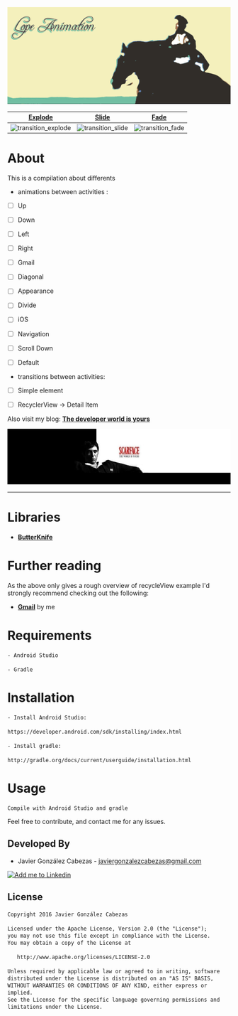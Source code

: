 
<p align="center">
 <img src="https://github.com/CabezasGonzalezJavier/LopeAnimations/blob/master/portal1470.png" /> 
</p>


[Explode][explode_link] | [Slide][slide_link] | [Fade][fade_link]
--- | --- | ---
![transition_explode] | ![transition_slide] | ![transition_fade]


# About
  This is a compilation about differents 
  
  * animations between activities :
  
 - [ ] Up
 - [ ] Down
 - [ ] Left
 - [ ] Right
 - [ ] Gmail
 - [ ] Diagonal
 - [ ] Appearance
 - [ ] Divide
 - [ ] iOS
 - [ ] Navigation
 - [ ] Scroll Down 
 - [ ] Default
 
 
 * transitions between activities:
 
 - [ ] Simple element
 - [ ] RecyclerView -> Detail Item

  
  Also visit my blog: **[The developer world is yours](http://thedeveloperworldisyours.com)**
  
<a href="http://thedeveloperworldisyours.com/">
  <img alt="The developer world is yours" src="https://github.com/CabezasGonzalezJavier/AddTextViewButton/blob/master/TheDeveloperWordIsYours.png" />
</a>
  
---------
# Libraries

 * **[ButterKnife](https://github.com/JakeWharton/butterknife)**
 
# Further reading

  As the above only gives a rough overview of recycleView example I'd strongly recommend checking out the following:
  * **[Gmail](http://thedeveloperworldisyours.com/android/gmail-overriding-pending-transition/#sthash.oiGDKd74.dpbs)** by me
  
# Requirements

    - Android Studio

    - Gradle


# Installation

    - Install Android Studio:

    https://developer.android.com/sdk/installing/index.html

    - Install gradle:

    http://gradle.org/docs/current/userguide/installation.html

# Usage
    Compile with Android Studio and gradle


Feel free to contribute, and contact me for any issues.

Developed By
------------
* Javier González Cabezas - <javiergonzalezcabezas@gmail.com>

<a href="https://es.linkedin.com/in/javier-gonz%C3%A1lez-cabezas-8b4b2231">
  <img alt="Add me to Linkedin" src="https://github.com/JorgeCastilloPrz/EasyMVP/blob/master/art/linkedin.png" />
</a>

License
-------

    Copyright 2016 Javier González Cabezas

    Licensed under the Apache License, Version 2.0 (the "License");
    you may not use this file except in compliance with the License.
    You may obtain a copy of the License at

       http://www.apache.org/licenses/LICENSE-2.0

    Unless required by applicable law or agreed to in writing, software
    distributed under the License is distributed on an "AS IS" BASIS,
    WITHOUT WARRANTIES OR CONDITIONS OF ANY KIND, either express or implied.
    See the License for the specific language governing permissions and
    limitations under the License.



[explode_link]: https://developer.android.com/reference/android/transition/Explode.html
[fade_link]: https://developer.android.com/reference/android/transition/Fade.html
[slide_link]: https://developer.android.com/reference/android/transition/Slide.html

[transition_explode]: https://raw.githubusercontent.com/lgvalle/Material-Animations/master/screenshots/transition_explode.gif
[transition_slide]: https://raw.githubusercontent.com/lgvalle/Material-Animations/master/screenshots/transition_slide.gif
[transition_fade]: https://raw.githubusercontent.com/lgvalle/Material-Animations/master/screenshots/transition_fade.gif
[transition_fade2]: https://raw.githubusercontent.com/lgvalle/Material-Animations/master/screenshots/transition_fade2.gif


[diagonal]: https://github.com/CabezasGonzalezJavier/LopeAnimations/blob/master/app/src/main/java/com/thedeveloperworldisyours/lope/DiagonalActivity.java
[appearance]: https://github.com/CabezasGonzalezJavier/LopeAnimations/blob/master/app/src/main/java/com/thedeveloperworldisyours/lope/AppearanceActivity.java
[divide]: https://github.com/CabezasGonzalezJavier/LopeAnimations/blob/master/app/src/main/java/com/thedeveloperworldisyours/lope/DivideActivity.java
[up]: https://github.com/CabezasGonzalezJavier/LopeAnimations/blob/master/app/src/main/java/com/thedeveloperworldisyours/lope/UpActivity.java

[animation_diagonal]: https://github.com/CabezasGonzalezJavier/LopeAnimations/blob/master/diagonal.gif
[animation_appearance]: https://github.com/CabezasGonzalezJavier/LopeAnimations/blob/master/appearance.gif
[animation_divide]: https://github.com/CabezasGonzalezJavier/LopeAnimations/blob/master/devide.gif
[animation_up]: https://github.com/CabezasGonzalezJavier/LopeAnimations/blob/master/up.gif
